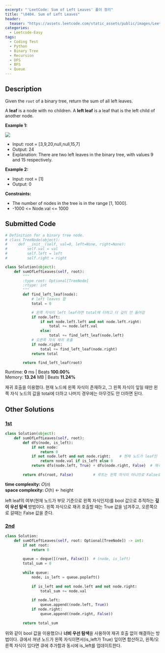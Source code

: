 ```yaml
---
excerpt: "'LeetCode: Sum of Left Leaves' 풀이 정리"
title: "\0404. Sum of Left Leaves"
header:
  teaser: "https://assets.leetcode.com/static_assets/public/images/LeetCode_Sharing.png"
categories:
  - Leetcode-Easy
tags:
  - Coding Test
  - Python
  - Binary Tree
  - Recursion
  - DFS
  - BFS
  - Queue
---
```


## <i class="fa-solid fa-file-lines"></i> Description

Given the `root` of a binary tree, return the sum of all left leaves.

A **leaf** is a node with no children. A **left leaf** is a leaf that is the left child of another node.

**Example 1:**

![](https://assets.leetcode.com/uploads/2021/04/08/leftsum-tree.jpg)

- Input: root = [3,9,20,null,null,15,7]
- Output: 24
- Explanation: There are two left leaves in the binary tree, with values 9 and 15 respectively.

**Example 2:**

- Input: root = [1]
- Output: 0

**Constraints:**

- The number of nodes in the tree is in the range [1, 1000].
- -1000 <= Node.val <= 1000

## <i class="fa-solid fa-cloud-arrow-up"></i> Submitted Code

```python
# Definition for a binary tree node.
# class TreeNode(object):
#     def __init__(self, val=0, left=None, right=None):
#         self.val = val
#         self.left = left
#         self.right = right

class Solution(object):
    def sumOfLeftLeaves(self, root):
        """
        :type root: Optional[TreeNode]
        :rtype: int
        """
        def find_left_leaf(node):
            # left leaves 합
            total = 0

            # 왼쪽 자식이 left leaf라면 total에 더하고 더 깊이 안 들어감
            if node.left:
                if not node.left.left and not node.left.right:
                    total += node.left.val
                else:
                    total += find_left_leaf(node.left)
            # 오른쪽 자식 재귀 호출
            if node.right:
                total += find_left_leaf(node.right)
            return total

        return find_left_leaf(root)
```
<i class="fa-solid fa-clock"></i> Runtime: **0** ms \| Beats **100.00%**    
<i class="fa-solid fa-memory"></i> Memory: **13.24** MB \| Beats **11.24%**

재귀 호출을 이용했다. 현재 노드에 왼쪽 자식이 존재하고, 그 왼쪽 자식이 잎일 때만 왼쪽 자식 노드의 값을 total에 더하고 나머지 경우에는 아무것도 안 더하면 된다.

## <i class="fa-solid fa-flask"></i> Other Solutions

### <a href="https://leetcode.com/problems/sum-of-left-leaves/solutions/6641945/master-tree-traversal-to-sum-left-leaves-n1sq/" target="_blank">1st</a>

```python
class Solution(object):
    def sumOfLeftLeaves(self, root):
        def dfs(node, is_left):
            if not node:
                return 0
            if not node.left and not node.right:    # 현재 노드가 leaf인 경우
                return node.val if is_left else 0
            return dfs(node.left, True) + dfs(node.right, False)  # 재귀 호출
        
        return dfs(root, False)         # 루트는 왼쪽 자식이 아니므로 False로 시작

```
<i class="fa-solid fa-clock"></i> **time complexity:** 𝑂(𝑛)    
<i class="fa-solid fa-memory"></i> **space complexity:** 𝑂(ℎ) ← height

left leaf의 여부(현재 노드가 부모 기준으로 왼쪽 자식인지)를 bool 값으로 추적하는 **깊이 우선 탐색** 방법이다. 왼쪽 자식으로 재귀 호출할 때는 True 값을 넘겨주고, 오른쪽으로 갈때는 False 값을 준다.

### <a href="" target="_blank">2nd</a>

```python
class Solution:
    def sumOfLeftLeaves(self, root: Optional[TreeNode]) -> int:
        if not root:
            return 0
        
        queue = deque([(root, False)])  # (node, is_left)
        total_sum = 0
        
        while queue:
            node, is_left = queue.popleft()
            
            if is_left and not node.left and not node.right:
                total_sum += node.val
            
            if node.left:
                queue.append((node.left, True))
            if node.right:
                queue.append((node.right, False))
        
        return total_sum
```
위와 같이 bool 값을 이용했으나 **너비 우선 탐색**을 사용하여 재귀 호출 없이 해결하는 방법이다. 큐에서 꺼낸 노드가 왼쪽 자식이면서(is_left가 True) 잎이면 합산하고, 왼쪽/오른쪽 자식이 있다면 큐에 추가함과 동시에 is_left를 업데이트한다.